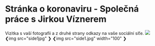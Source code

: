  # Stránka o koronaviru - Společná práce s Jirkou Víznerem
 Vizitka s vaší fotografii a z druhé strany odkazy na vaše sociální síťe.
![](side1.jpg)
❮img src="side1jpg" ❯
❮img src="side1.jpg" width="100" ❯
